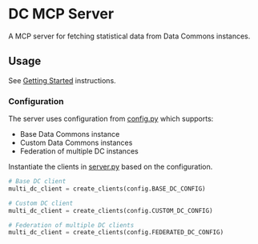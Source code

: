 # DC MCP Server

A MCP server for fetching statistical data from Data Commons instances.

## Usage

See [Getting Started](https://github.com/datacommonsorg/agent-toolkit/tree/main?tab=readme-ov-file#getting-started) instructions.

### Configuration

The server uses configuration from [config.py](config.py) which supports:

- Base Data Commons instance
- Custom Data Commons instances
- Federation of multiple DC instances

Instantiate the clients in [server.py](server.py) based on the configuration.

```python
# Base DC client
multi_dc_client = create_clients(config.BASE_DC_CONFIG)

# Custom DC client
multi_dc_client = create_clients(config.CUSTOM_DC_CONFIG)

# Federation of multiple DC clients
multi_dc_client = create_clients(config.FEDERATED_DC_CONFIG)
```